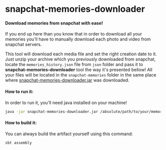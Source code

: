 # snapchat-memories-downloader

#### Download memories from snapchat with ease!

If you end up here than you know that in order to download all your memories you'll have to 
manually download each photo and video from snapchat servers.

This tool will download each media file and set the right creation date to it.
Just unzip your archive which you previously downloaded from snapchat, locate the 
`memories_history.json` file from `json` folder and pass it to **snapchat-memories-downloader** 
tool the way it's presented bellow! All your files will be located in the `snapchat-memories` 
folder in the same place where [snapchat-memories-downloader.jar](https://github.com/cipriansofronia/snapchat-memories-downloader/releases/download/v0.1.3/snapchat-memories-downloader-assembly-0.1.3.jar) was downloaded.

#### How to run it:
In order to run it, you'll need java installed on your machine!
```bash
java -jar snapchat-memories-downloader.jar /absolute/path/to/your/memories_history.json
```

#### How to build it:
You can always build the artifact yourself using this command: 
```bash
sbt assembly
```